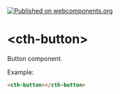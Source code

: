 [![Published on webcomponents.org](https://img.shields.io/badge/webcomponents.org-published-blue.svg?style=flat-square)](https://www.webcomponents.org/element/cathcheeno/cth-button)

# \<cth-button\>

Button component.

Example:
<!--
```
<custom-element-demo>
  <template>
    <script type="module" src="cth-button.js" crossorigin></script>
    <next-code-block></next-code-block>
  </template>
</custom-element-demo>
```
-->
```html
<cth-button></cth-button>
```
